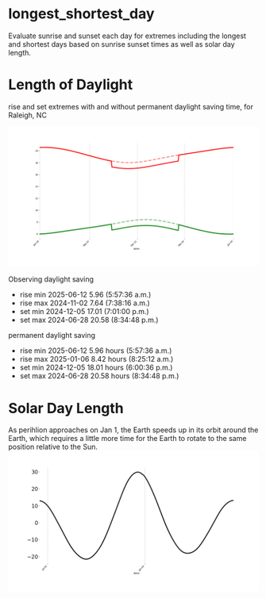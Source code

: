 # longest_shortest_day

Evaluate sunrise and sunset each day for extremes including
the longest and shortest days based on sunrise sunset times
as well as solar day length.

# Length of Daylight
rise and set extremes with and without permanent daylight saving time, for Raleigh, NC

![rise and set variation](sunriseset_Raleigh,_NC_2024-06-20_2025-06-20.png)

Observing daylight saving
* rise min 2025-06-12 5.96 (5:57:36 a.m.)
* rise max 2024-11-02 7.64 (7:38:16 a.m.)
* set  min 2024-12-05 17.01 (7:01:00 p.m.)
* set  max 2024-06-28 20.58 (8:34:48 p.m.)

permanent daylight saving
* rise min 2025-06-12 5.96 hours (5:57:36 a.m.)
* rise max 2025-01-06 8.42 hours (8:25:12 a.m.)
* set  min 2024-12-05 18.01 hours (6:00:36 p.m.)
* set  max 2024-06-28 20.58 hours (8:34:48 p.m.)

# Solar Day Length

As perihlion approaches on Jan 1, the Earth speeds up in its orbit around the Earth, 
which requires a little more time for the Earth to rotate to the same position relative to the Sun.
![solar day length variation](solardays_Raleigh,_NC_2024-06-20_2025-06-20.png)
